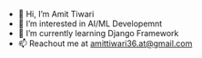 - 👋 Hi, I’m Amit Tiwari
- 👀 I’m interested in AI/ML Developemnt
- 🌱 I’m currently learning Django Framework
- 📫 Reachout me at amittiwari36.at@gmail.com

<!---
amittiwari18/amittiwari18 is a ✨ special ✨ repository because its `README.md` (this file) appears on your GitHub profile.
You can click the Preview link to take a look at your changes.
--->
